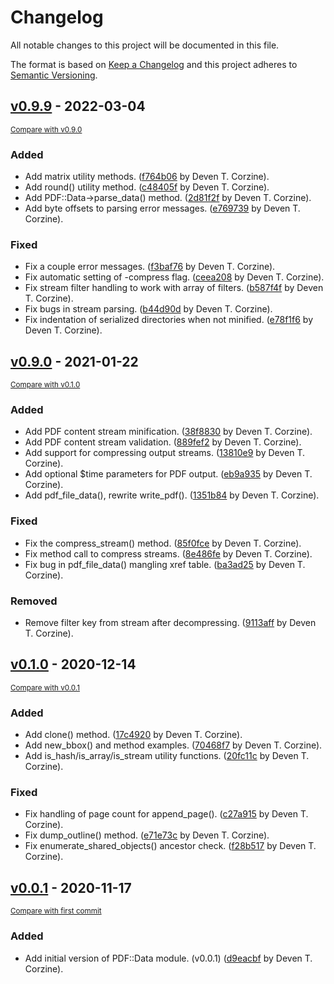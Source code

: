 # Changelog

All notable changes to this project will be documented in this file.

The format is based on [Keep a Changelog](http://keepachangelog.com/en/1.0.0/)
and this project adheres to [Semantic Versioning](http://semver.org/spec/v2.0.0.html).

<!-- insertion marker -->
## [v0.9.9](https://github.com/deven/PDF-Data/releases/tag/v0.9.9) - 2022-03-04

<small>[Compare with v0.9.0](https://github.com/deven/PDF-Data/compare/v0.9.0...v0.9.9)</small>

### Added

- Add matrix utility methods. ([f764b06](https://github.com/deven/PDF-Data/commit/f764b06414a52cf0e7efea8fa0d5452f97402780) by Deven T. Corzine).
- Add round() utility method. ([c48405f](https://github.com/deven/PDF-Data/commit/c48405fc0e359fd5cc7a162b4de983a2bc044687) by Deven T. Corzine).
- Add PDF::Data->parse_data() method. ([2d81f2f](https://github.com/deven/PDF-Data/commit/2d81f2ff60e8eea90413dd3831d9679f93172b70) by Deven T. Corzine).
- Add byte offsets to parsing error messages. ([e769739](https://github.com/deven/PDF-Data/commit/e769739cc301091ddc41aff4c54f28909a14d31b) by Deven T. Corzine).

### Fixed

- Fix a couple error messages. ([f3baf76](https://github.com/deven/PDF-Data/commit/f3baf76fdcaa0dba81001a32cbf3e0b92672f0c8) by Deven T. Corzine).
- Fix automatic setting of -compress flag. ([ceea208](https://github.com/deven/PDF-Data/commit/ceea208096b6c7b78196fb39f2986ef834d1571f) by Deven T. Corzine).
- Fix stream filter handling to work with array of filters. ([b587f4f](https://github.com/deven/PDF-Data/commit/b587f4fbd8a976336984d32cda356a9cfb861135) by Deven T. Corzine).
- Fix bugs in stream parsing. ([b44d90d](https://github.com/deven/PDF-Data/commit/b44d90dd6baaff179ce703de670703f500e1d58f) by Deven T. Corzine).
- Fix indentation of serialized directories when not minified. ([e78f1f6](https://github.com/deven/PDF-Data/commit/e78f1f67f2f5d065752b142fd33292326f859835) by Deven T. Corzine).

## [v0.9.0](https://github.com/deven/PDF-Data/releases/tag/v0.9.0) - 2021-01-22

<small>[Compare with v0.1.0](https://github.com/deven/PDF-Data/compare/v0.1.0...v0.9.0)</small>

### Added

- Add PDF content stream minification. ([38f8830](https://github.com/deven/PDF-Data/commit/38f883072ef0da746939dd6990a9a4559eca53bf) by Deven T. Corzine).
- Add PDF content stream validation. ([889fef2](https://github.com/deven/PDF-Data/commit/889fef20b4aa7ac9b9b97baa3797af2024187f03) by Deven T. Corzine).
- Add support for compressing output streams. ([13810e9](https://github.com/deven/PDF-Data/commit/13810e961b9554462dcfb8d5c10eec93469f0c59) by Deven T. Corzine).
- Add optional $time parameters for PDF output. ([eb9a935](https://github.com/deven/PDF-Data/commit/eb9a93581f3ed1c664899f24e192f88f4cf6bbc9) by Deven T. Corzine).
- Add pdf_file_data(), rewrite write_pdf(). ([1351b84](https://github.com/deven/PDF-Data/commit/1351b84be25c29fcaa006ce1feba997bd2ad5925) by Deven T. Corzine).

### Fixed

- Fix the compress_stream() method. ([85f0fce](https://github.com/deven/PDF-Data/commit/85f0fcee4a8f7d58ef99d0c819e05281df9d6d77) by Deven T. Corzine).
- Fix method call to compress streams. ([8e486fe](https://github.com/deven/PDF-Data/commit/8e486fef94ae66d4edbe8a69d001dbdd2b0e0943) by Deven T. Corzine).
- Fix bug in pdf_file_data() mangling xref table. ([ba3ad25](https://github.com/deven/PDF-Data/commit/ba3ad255ec4e7bdc4f2475ee7892ce368a412dbf) by Deven T. Corzine).

### Removed

- Remove filter key from stream after decompressing. ([9113aff](https://github.com/deven/PDF-Data/commit/9113aff05629ce99a208ab344ede4a623858b909) by Deven T. Corzine).

## [v0.1.0](https://github.com/deven/PDF-Data/releases/tag/v0.1.0) - 2020-12-14

<small>[Compare with v0.0.1](https://github.com/deven/PDF-Data/compare/v0.0.1...v0.1.0)</small>

### Added

- Add clone() method. ([17c4920](https://github.com/deven/PDF-Data/commit/17c4920c6ac299a41c132e1be45533ca33759574) by Deven T. Corzine).
- Add new_bbox() and method examples. ([70468f7](https://github.com/deven/PDF-Data/commit/70468f778c1aef985c0fe50ec3b78c251a223d2b) by Deven T. Corzine).
- Add is_hash/is_array/is_stream utility functions. ([20fc11c](https://github.com/deven/PDF-Data/commit/20fc11cbb779475f5019a2ae2b3a76b76be27040) by Deven T. Corzine).

### Fixed

- Fix handling of page count for append_page(). ([c27a915](https://github.com/deven/PDF-Data/commit/c27a9152fae719692e2301b48db045088ff15fb2) by Deven T. Corzine).
- Fix dump_outline() method. ([e71e73c](https://github.com/deven/PDF-Data/commit/e71e73cddc3f89788b2b3fa9761bc916cd0d571f) by Deven T. Corzine).
- Fix enumerate_shared_objects() ancestor check. ([f28b517](https://github.com/deven/PDF-Data/commit/f28b517b98c47e1f96a1b6bcc9117b4026efd20b) by Deven T. Corzine).

## [v0.0.1](https://github.com/deven/PDF-Data/releases/tag/v0.0.1) - 2020-11-17

<small>[Compare with first commit](https://github.com/deven/PDF-Data/compare/d9eacbf5f7c61f4c1b8bad152d5d814cb10a1c7d...v0.0.1)</small>

### Added

- Add initial version of PDF::Data module. (v0.0.1) ([d9eacbf](https://github.com/deven/PDF-Data/commit/d9eacbf5f7c61f4c1b8bad152d5d814cb10a1c7d) by Deven T. Corzine).

